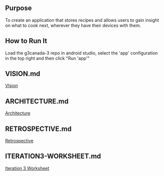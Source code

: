 ## Purpose
To create an application that stores recipes and allows users to gain insight on what to cook next, wherever they have their devices with them.
## How to Run It
Load the g3canada-3 repo in android studio, select the 'app' configuration in the top right and then click "Run 'app'"

## VISION.md
[VIsion](https://code.cs.umanitoba.ca/3350-summer2023/g3canada-3/-/blob/main/VISION.md)

## ARCHITECTURE.md
[Architecture](Architecture.md)

## RETROSPECTIVE.md
[Retrospective](https://code.cs.umanitoba.ca/3350-summer2023/g3canada-3/-/blob/main/RETROSPECTIVE.md)
 
## ITERATION3-WORKSHEET.md
[Iteration 3 Worksheet](https://code.cs.umanitoba.ca/3350-summer2023/g3canada-3/-/blob/main/ITERATION3-WORKSHEET.md)
